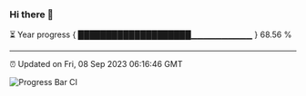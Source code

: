 ### Hi there 👋

⏳ Year progress { ████████████████████▁▁▁▁▁▁▁▁▁▁ } 68.56 %

---

⏰ Updated on Fri, 08 Sep 2023 06:16:46 GMT

![Progress Bar CI](https://github.com/liununu/liununu/workflows/Progress%20Bar%20CI/badge.svg)
